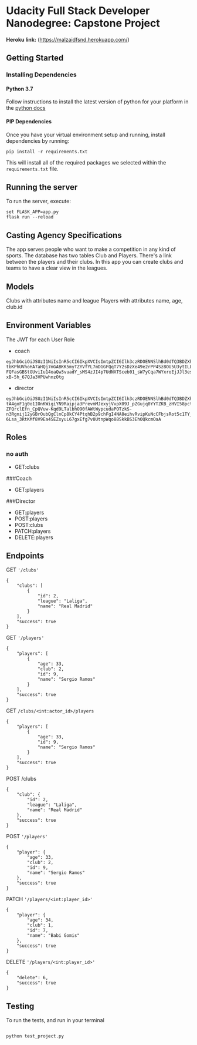 # Udacity Full Stack Developer Nanodegree: Capstone Project

**Heroku link:** (https://malzaidfsnd.herokuapp.com/)

## Getting Started

### Installing Dependencies

#### Python 3.7

Follow instructions to install the latest version of python for your platform in the [python docs](https://docs.python.org/3/using/unix.html#getting-and-installing-the-latest-version-of-python)

#### PIP Dependencies

Once you have your virtual environment setup and running, install dependencies by running:

```
pip install -r requirements.txt
```

This will install all of the required packages we selected within the `requirements.txt` file.

## Running the server

To run the server, execute:

```
set FLASK_APP=app.py
flask run --reload
```


## Casting Agency Specifications

The app serves people who want to make a competition in any kind of sports. The database has two tables Club and Players. There's a link between the players and their clubs. In this app you can create clubs and teams to have a clear view in the leagues.

## Models

Clubs with attributes name and league 
Players with attributes name, age, club.id

## Environment Variables

The JWT for each User Role
- coach

```
eyJhbGciOiJSUzI1NiIsInR5cCI6IkpXVCIsImtpZCI6Ilh3czRDOENNSlhBd0dTQ3BDZXh6dyJ9.eyJpc3MiOiJodHRwczovL21hbHphaWQxLnVzLmF1dGgwLmNvbS8iLCJzdWIiOiJhdXRoMHw1ZjQyNWNhN2ZlNDUyNzAwNmQ5M2I1ZjkiLCJhdWQiOiJjYXBzdG9uZXAiLCJpYXQiOjE1OTg2NzA1MTIsImV4cCI6MTU5ODc1NjkxMiwiYXpwIjoiTFV1MnZKMndqOU1rNDV6YVJta2oybU5LZmNGVWNyaVAiLCJzY29wZSI6IiIsInBlcm1pc3Npb25zIjpbImdldDpwbGF5ZXJzIl19.F7dBuJ7LlfyN66C_nY4o9PjMrzBEkpP2DPyPeoSVwfUYVCBLwNudiiAjfB3uFbuU4jzRFsZvy2RrnpdbDU9-tbKPhUVhoHA7aHQj7mGABKK5myTZYVfYL7mDGGFQqT7Y2sDzXe49e2rPP4Sz8OU5U3ytILLk-FQFasGBStGUviIu14oaQw3vuadY_sMS4zJI4p7UdNXTSceb01_sW7yCqa7WYxroEjJJl3esSIQ6549eyLDwqe0eM0hZrNTXSyF759iHxnUW1fljjHs47ZjKErRbojfTfKM2digCfJjw0fRg3iIQVCSvgLdniuoJC90-xB-5h_67QJa3VPUwhnzOtg
```

- director

```
eyJhbGciOiJSUzI1NiIsInR5cCI6IkpXVCIsImtpZCI6Ilh3czRDOENNSlhBd0dTQ3BDZXh6dyJ9.eyJpc3MiOiJodHRwczovL21hbHphaWQxLnVzLmF1dGgwLmNvbS8iLCJzdWIiOiJhdXRoMHw1ZjQyNWQ0YTM4ZDFhMjAwNmQyMWM3NzMiLCJhdWQiOiJjYXBzdG9uZXAiLCJpYXQiOjE1OTg2NzA3NDUsImV4cCI6MTU5ODc1NzE0NSwiYXpwIjoiTFV1MnZKMndqOU1rNDV6YVJta2oybU5LZmNGVWNyaVAiLCJzY29wZSI6IiIsInBlcm1pc3Npb25zIjpbImRlbGV0ZTpwbGF5ZXJzIiwiZ2V0OnBsYXllcnMiLCJwYXRjaDpwbGF5ZXJzIiwicG9zdDpjbHVicyIsInBvc3Q6cGxheWVycyJdfQ.MXsmwaCX38TQ7XyX1Blu72TLF3Yxx0qpM6R6tMopJUnJedVMjXIlpMtqCY5xQO7S-tA4goF1g0o1IOnKWigiYN9Raipja3PrevmMJexyjVvpX09J_pZGujq0YYTZKB_zHVI58pctmrqqvro-ZFQrclEfn_CpQVuw-Kqd9LTalbhO90fAWtWypcudaPOTzkS-n3Rgnij12yGBrOubQgClnCp8kCY4PtqhB2p9chFgI4NA8eihvRvipKuNcCFbjsRot5c1TY_XmkPnLJiJDWZYlQrQnu-6Lsa_3RtKMf8V9Ea4SEZxyuL67gxEfg7v0UtnpWqo88SkkBS3EhOQkcmOaA
```

## Roles

### no auth
- GET:clubs

###Coach
- GET:players

###Director
- GET:players
- POST:players
- POST:clubs
- PATCH:players
- DELETE:players


## Endpoints


GET `````'/clubs'`````
```
{
    "clubs": [
        {
            "id": 2,
            "league": "Laliga",
            "name": "Real Madrid"
        }
    ],
    "success": true
}
```

GET `````'/players'`````
```
{
    "players": [
        {
            "age": 33,
            "club": 2,
            "id": 9,
            "name": "Sergio Ramos"
        }
    ],
    "success": true
}
```
GET `````/clubs/<int:actor_id>/players`````
```
{
    "players": [
        {
            "age": 33,
            "id": 9,
            "name": "Sergio Ramos"
        }
    ],
    "success": true
}
```
POST /clubs
```
{
    "club": {
        "id": 2,
        "league": "Laliga",
        "name": "Real Madrid"
    },
    "success": true
}
```
POST `````'/players'`````
```
{
    "player": {
        "age": 33,
        "club": 2,
        "id": 9,
        "name": "Sergio Ramos"
    },
    "success": true
}
```

PATCH `````'/players/<int:player_id>'`````
```
{
    "player": {
        "age": 34,
        "club": 1,
        "id": 7,
        "name": "Babi Gomis"
    },
    "success": true
}
```

DELETE `````'/players/<int:player_id>'`````
```
{
    "delete": 6,
    "success": true
}
```
## Testing

To run the tests, and run in your terminal

```bash

python test_project.py
```